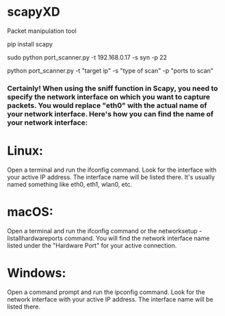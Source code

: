 # scapyXD
Packet manipulation tool

pip install scapy


sudo python port_scanner.py -t 192.168.0.17 -s syn -p 22

python port_scanner.py -t "target ip" -s "type of scan" -p "ports to scan"


### Certainly! When using the sniff function in Scapy, you need to specify the network interface on which you want to capture packets. You would replace "eth0" with the actual name of your network interface. Here's how you can find the name of your network interface:

# Linux:

Open a terminal and run the ifconfig command. Look for the interface with your active IP address. The interface name will be listed there. It's usually named something like eth0, eth1, wlan0, etc.

# macOS:

Open a terminal and run the ifconfig command or the networksetup -listallhardwareports command. You will find the network interface name listed under the "Hardware Port" for your active connection.

# Windows:

Open a command prompt and run the ipconfig command. Look for the network interface with your active IP address. The interface name will be listed there.
